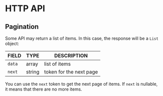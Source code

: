 # HTTP API

## Pagination

Some API may return a list of items. In this case, the response will be a `List` object:

| FIELD | TYPE | DESCRIPTION |
| ----- | ---- | ----------- |
| `data` | array | list of items |
| `next` | string | token for the next page |

You can use the `next` token to get the next page of items. If `next` is nullable, it means that there are no more items.
